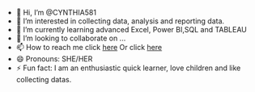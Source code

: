 - 👋 Hi, I’m @CYNTHIA581
- 👀 I’m interested in collecting data, analysis and reporting data.
- 🌱 I’m currently learning advanced Excel, Power BI,SQL and TABLEAU
- 💞️ I’m looking to collaborate on ...
- 📫 How to reach me click [here](https://www.facebook.com/cynthia.nwabueze.31?mibextid=ZbWKwL) Or click [here](https://www.linkedin.com/in/nwabueze-cynthia-812876196?utm_source=share&utm_campaign=share_via&utm_content=profile&utm_medium=android_app)
- 😄 Pronouns: SHE/HER
- ⚡ Fun fact: I am an enthusiastic quick learner, love children and like collecting datas. 

<!---
CYNTHIA581/CYNTHIA581 is a ✨ special ✨ repository because its `README.md` (this file) appears on your GitHub profile.
You can click the Preview link to take a look at your changes.
--->
